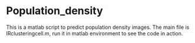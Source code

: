 # Population_density
This is a matlab script to predict population density images.
The main file is IRclusteringcell.m, run it in matlab environment to see the code in action.
